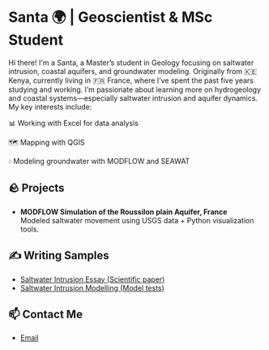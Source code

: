 # Santa 🌍 | Geoscientist & MSc Student

Hi there! I'm a Santa, a Master’s student in Geology focusing on saltwater intrusion, coastal aquifers, and groundwater modeling. Originally from 🇰🇪 Kenya, currently living in 🇫🇷 France, where I’ve spent the past five years studying and working. I’m passionate about learning more on  hydrogeology and coastal systems—especially saltwater intrusion and aquifer dynamics. My key interests include:

📊 Working with Excel for data analysis

🗺️ Mapping with QGIS

💧 Modeling groundwater with MODFLOW and SEAWAT

## 🪨 Projects
- **MODFLOW Simulation of the Roussilon plain Aquifer, France**  
  Modeled saltwater movement using USGS data + Python visualization tools.

## ✍️ Writing Samples
- [Saltwater Intrusion Essay (Scientific paper)](https://github.com/Santa-france/Santa/blob/main/InternshipreportKAMUTI.docx.pdf)
- [Saltwater Intrusion Modelling (Model tests)](https://github.com/Santa-france/Santa/blob/main/Modelling%20results%20Santa.pdf) 

## 📫 Contact Me
- [Email](santakamuti@gmail.com)  
 
